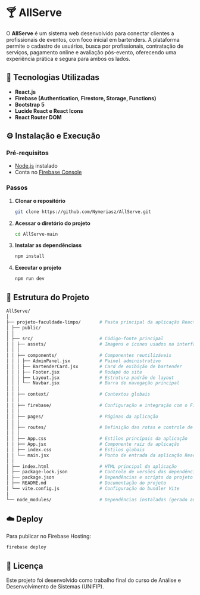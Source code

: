 # 🍸 AllServe

O **AllServe** é um sistema web desenvolvido para conectar clientes a profissionais de eventos, com foco inicial em bartenders.
A plataforma permite o cadastro de usuários, busca por profissionais, contratação de serviços, pagamento online e avaliação pós-evento, oferecendo uma experiência prática e segura para ambos os lados.


## 🚀 Tecnologias Utilizadas

- **React.js**  
- **Firebase (Authentication, Firestore, Storage, Functions)**  
- **Bootstrap 5**  
- **Lucide React e React Icons**  
- **React Router DOM**  


## ⚙️ Instalação e Execução

### Pré-requisitos
- [Node.js](https://nodejs.org/) instalado  
- Conta no [Firebase Console](https://console.firebase.google.com/)

### Passos

1. **Clonar o repositório**
   ```bash
   git clone https://github.com/Nymeriasz/AllServe.git

2. **Acessar o diretório do projeto**
   ```bash
   cd AllServe-main

3. **Instalar as dependênciass**
   ```bash
   npm install

4. **Executar o projeto**
   ```bash
   npm run dev


## 📁 Estrutura do Projeto
```bash
AllServe/
│
├── projeto-faculdade-limpo/       # Pasta principal da aplicação React
│ ├── public/ 
│ │
│ ├── src/                         # Código-fonte principal
│ │ ├── assets/                    # Imagens e ícones usados na interface
│ │ │
│ │ ├── components/                # Componentes reutilizáveis
│ │ │ ├── AdminPanel.jsx           # Painel administrativo
│ │ │ ├── BartenderCard.jsx        # Card de exibição de bartender
│ │ │ ├── Footer.jsx               # Rodapé do site
│ │ │ ├── Layout.jsx               # Estrutura padrão de layout
│ │ │ └── Navbar.jsx               # Barra de navegação principal
│ │ │
│ │ ├── context/                   # Contextos globais 
│ │ │
│ │ ├── firebase/                  # Configuração e integração com o Firebase
│ │ │
│ │ ├── pages/                     # Páginas da aplicação
│ │ │
│ │ ├── routes/                    # Definição das rotas e controle de navegação
│ │ │
│ │ ├── App.css                    # Estilos principais da aplicação
│ │ ├── App.jsx                    # Componente raiz da aplicação
│ │ ├── index.css                  # Estilos globais
│ │ └── main.jsx                   # Ponto de entrada da aplicação React
│ │
│ ├── index.html                   # HTML principal da aplicação
│ ├── package-lock.json            # Controle de versões das dependências
│ ├── package.json                 # Dependências e scripts do projeto
│ ├── README.md                    # Documentação do projeto
│ └── vite.config.js               # Configuração do bundler Vite
│
└── node_modules/                  # Dependências instaladas (gerado automaticamente)

```


## ☁️ Deploy
Para publicar no Firebase Hosting:
```bash
firebase deploy
```


## 📄 Licença
Este projeto foi desenvolvido como trabalho final do curso de Análise e Desenvolvimento de Sistemas (UNIFIP).
